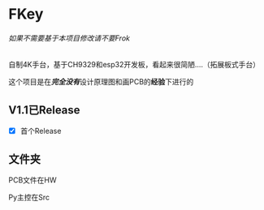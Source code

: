 # FKey

###### 如果不需要基于本项目修改请不要Frok

自制4K手台，基于CH9329和esp32开发板，看起来很简陋....（拓展板式手台）

这个项目是在***完全没有***设计原理图和画PCB的**经验**下进行的


## V1.1已Release

 - [x] 首个Release

## 文件夹

PCB文件在HW

Py主控在Src
